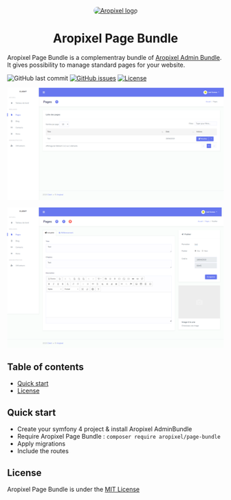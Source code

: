 <p align="center">
  <a href="http://www.aropixel.com/">
    <img src="https://avatars1.githubusercontent.com/u/14820816?s=200&v=4" alt="Aropixel logo" width="75" height="75" style="border-radius:100px">
  </a>
</p>

<h1 align="center">Aropixel Page Bundle</h1>

<p>
  Aropixel Page Bundle is a complementray bundle of <a href="https://github.com/aropixel/admin-bundle">Aropixel Admin Bundle</a>. It gives possibility to manage standard pages for your website.   
</p>


![GitHub last commit](https://img.shields.io/github/last-commit/aropixel/page-bundle.svg)
[![GitHub issues](https://img.shields.io/github/issues/aropixel/page-bundle.svg)](https://github.com/stisla/stisla/issues)
[![License](https://img.shields.io/github/license/aropixel/page-bundle.svg)](LICENSE)

![Aropixel Page Preview](./screenshot-1.png)

![Aropixel Page Preview](./screenshot-2.png)


## Table of contents

- [Quick start](#quick-start)
- [License](#license)


## Quick start

- Create your symfony 4 project & install Aropixel AdminBundle
- Require Aropixel Page Bundle : `composer require aropixel/page-bundle`
- Apply migrations
- Include the routes


## License
Aropixel Page Bundle is under the [MIT License](LICENSE)
